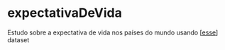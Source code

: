 # expectativaDeVida
Estudo sobre a expectativa de vida nos países do mundo usando [[esse](https://www.kaggle.com/datasets/kumarajarshi/life-expectancy-who)] dataset
